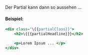 Der Partial kann dann so aussehen ... 

#### Beispiel: 
``` hbs
<div class="\{{partialClass}}">
	<h2>\{{{partialHeadline}}}</h2>
	
	<p>Lorem Ipsum ... </p>
</div>
```

